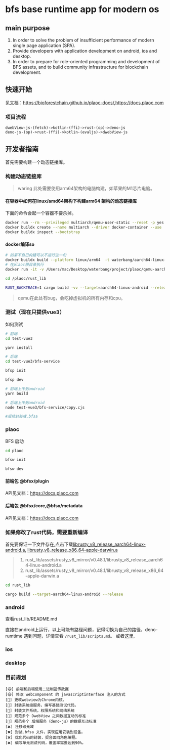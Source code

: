 # bfs base runtime app for modern os

## main purpose

1. In order to solve the problem of insufficient performance of modern single page application (SPA).
2. Provide developers with application development on android, ios and desktop.
3. In order to prepare for role-oriented programming and development of BFS assets, and to build community infrastructure for blockchain development.

## 快速开始

见文档：<https://bioforestchain.github.io/plaoc-docs/>,<https://docs.plaoc.com>

### 项目流程

    dwebView-js-(fetch)->kotlin-(ffi)->rust-(op)->deno-js
    deno-js-(op)->rust-(ffi)->kotlin-(evaljs)->dwebView-js

## 开发者指南

首先需要构建一个动态链接库。

### 构建动态链接库

> waring 此处需要使用arm64架构的电脑构建，如苹果的M1芯片电脑。

#### 在容器中如何在linux/amd64架构下构建arm64 架构的动态链接库

下面的命令会起一个容器不要杀掉。

```bash
docker run --rm --privileged multiarch/qemu-user-static --reset -p yes
docker buildx create --name multiarch --driver docker-container --use
docker buildx inspect --bootstrap
```  

#### docker编译so

```bash
# 如果不自己构建可以不运行这一句
docker buildx build --platform linux/arm64  -t waterbang/aarch64-linux-android:arm-ndk25-rust1.63.0 .
# 在plaoc根目录执行
docker run -it -v /Users/mac/Desktop/waterbang/project/plaoc/qemu-aarch64-static:/usr/bin/qemu-aarch64-static -v $(pwd):/plaoc  waterbang/aarch64-linux-android:arm-ndk25-rust1.63.0  /bin/bash

cd /plaoc/rust_lib

RUST_BACKTRACE=1 cargo build -vv --target=aarch64-linux-android --release
```

> qemu在此处有bug，会吃掉虚拟机的所有内存和cpu。

### 测试（现在只提供vue3）

如何测试

```bash
# 前端
cd test-vue3

yarn install

# 后端
cd test-vue3/bfs-service

bfsp init

bfsp dev

# 前端上传到android
yarn build

# 后端上传到android
node test-vue3/bfs-service/copy.cjs

#后续封装成.bfsa
```

### plaoc

BFS 启动

```bash
cd plaoc

bfsw init

bfsw dev
```

#### 前端包 @bfsx/plugin

API见文档：<https://docs.plaoc.com>

#### 后端包 @bfsx/core,@bfsx/metadata

API见文档：<https://docs.plaoc.com>

### 如果修改了rust代码，需要重新编译

首先要保证一下文件存在,点击下载[librusty_v8_release_aarch64-linux-android.a](https://github.com/waterbang/rusty_v8/releases),
[librusty_v8_release_x86_64-apple-darwin.a](https://github.com/denoland/rusty_v8/releases)

> 1. rust_lib/assets/rusty_v8_mirror/v0.48.1/librusty_v8_release_aarch64-linux-android.a
> 2. rust_lib/assets/rusty_v8_mirror/v0.48.1/librusty_v8_release_x86_64-apple-darwin.a

```bash
cd rust_lib

cargo build --target=aarch64-linux-android --release
```

### android

查看rust_lib/README.md

直接在android上运行，以上可能有路径问题，记得切换为自己的路径，deno-rumtime 遇到问题，详情查看 `/rust_lib/scripts.md`。
或者[这里](https://www.waterbang.top/2022/08/08/BFS%E5%BC%80%E5%8F%91%E9%97%AE%E9%A2%98%E6%B1%87%E6%80%BB/).

### ios

### desktop

### 目前规划

    [😃] 前端和后端使用二进制互传数据
    [😃] 修改 webComponent 的 javascriptinterface 注入的方式
    [🥳] 更改webview为Chrome内核。
    [🥳] 封装系统级服务，编写基础测试代码。
    [🥳] 封装文件系统，权限系统和网络系统
    [🥳] 规范多个 DwebView 之间数据互动的标准
    [🥳] 规范多个 后端服务（deno-js）的数据互动标准
    [❌] 迁移碳元域
    [❌] 封装.bfsa 文件，实现应用安装到设备。
    [❌] 优化代码的封装，契合面向角色编程。
    [❌] 编写单元测试代码，覆盖率需要达到90%。
